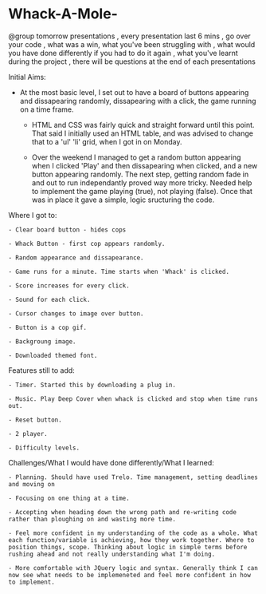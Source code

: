 # Whack-A-Mole-

@group tomorrow presentations , every presentation last 6 mins , go over your code , what was a win, what you've been struggling with , what would you have done differently if you had to do it again , what you've learnt during the project , there will be questions at the end of each presentations 

Initial Aims:

- At the most basic level, I set out to have a board of buttons appearing and dissapearing randomly, dissapearing with a click, the game running on a time frame. 

    - HTML and CSS was fairly quick and straight forward until this point. That said I initially used an HTML table, and was advised to change that to a 'ul' 'li' grid, when I got in on Monday. 
    
    - Over the weekend I managed to get a random button appearing when I clicked 'Play' and then dissapearing when clicked, and a 
      new button appearing randomly. The next step, getting random fade in and out to run independantly proved way more tricky. Needed help to implement the game playing (true), not playing (false). Once that was in place it gave a simple, logic sructuring the code.

Where I got to:

    - Clear board button - hides cops

    - Whack Button - first cop appears randomly.

    - Random appearance and dissapearance.

    - Game runs for a minute. Time starts when 'Whack' is clicked.

    - Score increases for every click.

    - Sound for each click.

    - Cursor changes to image over button.

    - Button is a cop gif.

    - Backgroung image.

    - Downloaded themed font.


Features still to add:

    - Timer. Started this by downloading a plug in.

    - Music. Play Deep Cover when whack is clicked and stop when time runs out.

    - Reset button.

    - 2 player. 

    - Difficulty levels.


Challenges/What I would have done differently/What I learned:

    - Planning. Should have used Trelo. Time management, setting deadlines and moving on

    - Focusing on one thing at a time.

    - Accepting when heading down the wrong path and re-writing code rather than ploughing on and wasting more time.

    - Feel more confident in my understanding of the code as a whole. What each function/variable is achieving, how they work together. Where to position things, scope. Thinking about logic in simple terms before rushing ahead and not really understanding what I'm doing.

    - More comfortable with JQuery logic and syntax. Generally think I can now see what needs to be implemeneted and feel more confident in how to implement. 


